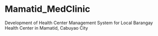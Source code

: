 # Mamatid_MedClinic
Development of Health Center Management System for Local Barangay Health Center in Mamatid, Cabuyao City
